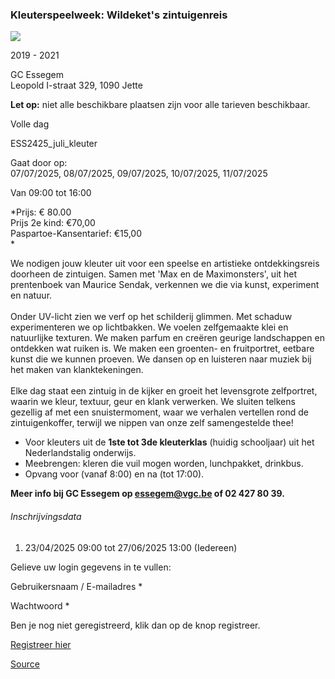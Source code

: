 ### Kleuterspeelweek: Wildeket's zintuigenreis

![](https://s3-eu-west-1.amazonaws.com/os-kwdo/prod/vgc/images/activity/67c5c8b3364c9_WAA-wildeket-zintuigenreis-foto2.JPG)

2019 - 2021

GC Essegem  
Leopold I-straat 329, 1090 Jette

**Let op:** niet alle beschikbare plaatsen zijn voor alle tarieven beschikbaar.

Volle dag

ESS2425_juli_kleuter

Gaat door op:  
07/07/2025, 08/07/2025, 09/07/2025, 10/07/2025, 11/07/2025

Van 09:00 tot 16:00

*Prijs: € 80.00  
Prijs 2e kind: €70,00  
Paspartoe-Kansentarief: €15,00  
*

We nodigen jouw kleuter uit voor een speelse en artistieke ontdekkingsreis doorheen de zintuigen. Samen met 'Max en de Maximonsters', uit het prentenboek van Maurice Sendak, verkennen we die via kunst, experiment en natuur.  
<br/>Onder UV-licht zien we verf op het schilderij glimmen. Met schaduw experimenteren we op lichtbakken. We voelen zelfgemaakte klei en natuurlijke texturen. We maken parfum en creëren geurige landschappen en ontdekken wat ruiken is. We maken een groenten- en fruitportret, eetbare kunst die we kunnen proeven. We dansen op en luisteren naar muziek bij het maken van klanktekeningen.  
<br/>Elke dag staat een zintuig in de kijker en groeit het levensgrote zelfportret, waarin we kleur, textuur, geur en klank verwerken. We sluiten telkens gezellig af met een snuistermoment, waar we verhalen vertellen rond de zintuigenkoffer, terwijl we nippen van onze zelf samengestelde thee!

* Voor kleuters uit de **1ste tot 3de kleuterklas** (huidig schooljaar) uit het Nederlandstalig onderwijs.
* Meebrengen: kleren die vuil mogen worden, lunchpakket, drinkbus.
* Opvang voor (vanaf 8:00) en na (tot 17:00).

**Meer info bij GC Essegem op essegem@vgc.be of 02 427 80 39.**

###### Inschrijvingsdata

1.  23/04/2025 09:00 tot 27/06/2025 13:00 (Iedereen)

Gelieve uw login gegevens in te vullen:

Gebruikersnaam / E-mailadres \* 

Wachtwoord \* 

  

Ben je nog niet geregistreerd, klik dan op de knop registreer.

[Registreer hier](/registration)

[Source](https://tickets.vgc.be/activity/subscribe/ESS2425_juli_kleuter)